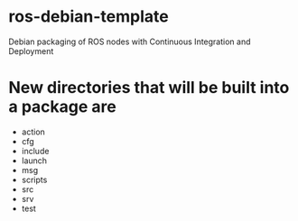 # ros-debian-template
Debian packaging of ROS nodes with Continuous Integration and Deployment

# New directories that will be built into a package are



- action 
- cfg
- include
- launch
- msg 
- scripts
- src
- srv
- test
